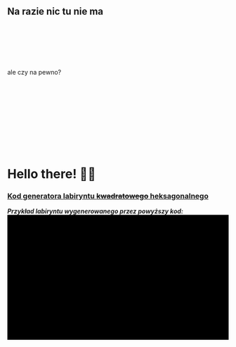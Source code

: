 ## __Na razie nic tu nie ma__

&nbsp; 
&nbsp;  
&nbsp;
&nbsp;  
&nbsp; 
&nbsp;  
&nbsp; 
&nbsp;  
&nbsp; 

ale czy na pewno?  

&nbsp; 
&nbsp;  
&nbsp;
&nbsp;  
&nbsp; 
&nbsp;  
&nbsp; 
&nbsp;  
&nbsp; 
&nbsp; 
&nbsp;  
&nbsp;
&nbsp;  
&nbsp; 
&nbsp;  
&nbsp; 
&nbsp;  
&nbsp; 
# Hello there! 🧔🏼
### [Kod generatora labiryntu ~~kwadratowego~~ heksagonalnego](https://gist.github.com/Aszman/e69a89f9e6ad39e182a9f5537de0ebac)

**_Przykład labiryntu wygenerowanego przez powyższy kod:_**
![nic tu nie ma](alg.gif)

